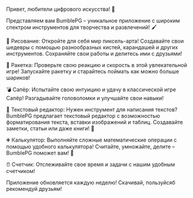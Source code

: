 Привет, любители цифрового искусства! 🎨

Представляем вам BumblePG – уникальное приложение с широким спектром инструментов для творчества и развлечений! 🖌️

🎨 Рисование: Откройте для себя мир пиксель-арта! Создавайте свои шедевры с помощью разнообразных кистей, карандашей и других инструментов. Сохраняйте свои работы и делитесь ими с друзьями!

🏓 Ракетка: Проверьте свою реакцию и скорость в этой увлекательной игре! Запускайте ракетку и старайтесь поймать как можно больше шариков!

💣 Сапёр: Испытайте свою интуицию и удачу в классической игре Сапёр! Разгадывайте головоломки и улучшайте свои навыки!

🎵 Текстовый редактор: Нужен инструмент для написания текстов? BumblePG предлагает текстовый редактор с возможностью форматирования текста, вставки изображений и таблиц. Создавайте заметки, статьи или даже книги! 📖

➕ Калькулятор: Выполняйте сложные математические операции с помощью удобного калькулятора! Считайте, умножайте, делите – BumblePG поможет вам! 🧮

⏰ Счетчик: Отслеживайте свое время и задачи с нашим удобным счетчиком!

Приложение обновляется каждую неделю! Скачивай, пользуйсяб рекомендуй друзьям!
